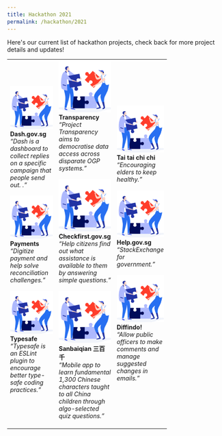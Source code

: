 ```yaml
---
title: Hackathon 2021
permalink: /hackathon/2021
---
```

Here's our current list of hackathon projects, check back for more project details and updates!
<table width="300px">
<tbody>
      <td width="100px">
          <a href=""><img src="/images/solve.svg" alt="Dash.gov.sg" title="Dash.gov.sg"/></a><br /><strong>Dash.gov.sg</strong><br /><em>“Dash is a dashboard to collect replies on a specific campaign that people send out. .”</em>
          <br /><br />
          <a href=""><img src="/images/solve.svg" alt="Payments" title="Payments" /></a><br /><strong>Payments</strong><br /><em>“Digitize payment and help solve reconciliation challenges.”</em> 
          <br /><br />
          <a href=""><img src="/images/solve.svg" alt="Typesafe" title="Typesafe" /></a><br /><strong>Typesafe</strong><br /><em>“Typesafe is an ESLint plugin to encourage better type-safe coding practices.”</em> 
          <br /><br />
      </td>
      <td width="100px">
      <a href=""><img src="/images/solve.svg" alt="Transparency" title="Transparency" /></a><br /><strong>Transparency</strong><br /><em>“Project Transparency aims to democratise data access across disparate OGP systems.”</em> 
          <br /><br />
      <a href=""><img src="/images/solve.svg" alt="Checkfirst.gov.sg" title="Checkfirst.gov.sg" /></a><br /><strong>Checkfirst.gov.sg</strong><br /><em>“Help citizens find out what assistance is available to them by answering simple questions.”</em> 
          <br /><br />
      <a href=""><img src="/images/solve.svg" alt="Sanbaiqian 三百千" title="Sanbaiqian 三百千" /></a><br /><strong>Sanbaiqian 三百千</strong><br /><em>“Mobile app to learn fundamental 1,300 Chinese characters taught to all China children through algo-selected quiz questions.”</em> 
          <br /><br />
      <td width="100px">
      <a href=""><img src="/images/solve.svg" alt="Tai tai chi chi" title="Tai tai chi chi" /></a><br /><strong>Tai tai chi chi</strong><br /><em>“Encouraging elders to keep healthy.”</em> 
          <br /><br />
      <a href=""><img src="/images/solve.svg" alt="Help.gov.sg" title="Help.gov.sg" /></a><br /><strong>Help.gov.sg</strong><br /><em>“StackExchange for government.”</em> 
          <br /><br />
      <a href=""><img src="/images/solve.svg" alt="Diffindo!" title="Diffindo!" /></a><br /><strong>Diffindo!</strong><br /><em>“Allow public officers to make comments and manage suggested changes in emails.”</em> 
      </td>
  </tbody>
</table>
